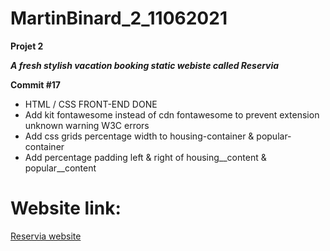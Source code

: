 # MartinBinard_2_11062021
**Projet 2**

***A fresh stylish vacation booking static webiste called Reservia***

**Commit #17**

* HTML / CSS FRONT-END DONE
* Add kit fontawesome instead of cdn fontawesome to prevent extension unknown warning W3C errors
* Add css grids percentage width to housing-container & popular-container
* Add percentage padding left & right of housing__content &  popular__content

# Website link:

[Reservia website](https://martinbinard.github.io/MartinBinard_2_11062021/)